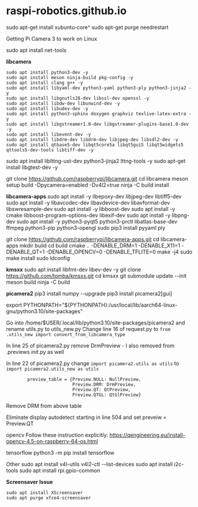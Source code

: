 # raspi-robotics.github.io

sudo apt-get install xubuntu-core^
sudo apt-get purge needrestart



Getting Pi Camera 3 to work on Linux

sudo apt install net-tools

**libcamera**

    sudo apt install python3-dev -y
    sudo apt install meson ninja-build pkg-config -y
    sudo apt install clang g++ -y
    sudo apt install libyaml-dev python3-yaml python3-ply python3-jinja2 -y
    sudo apt install libgnutls28-dev libssl-dev openssl -y
    sudo apt install libdw-dev libunwind-dev -y
    sudo apt install libudev-dev -y
    sudo apt install python3-sphinx doxygen graphviz texlive-latex-extra -y
    sudo apt install libgstreamer1.0-dev libgstreamer-plugins-base1.0-dev -y
    sudo apt install libevent-dev -y
    sudo apt install libdrm-dev libdrm-dev libjpeg-dev libsdl2-dev -y
    sudo apt install qtbase5-dev libqt5core5a libqt5gui5 libqt5widgets5 qttools5-dev-tools libtiff-dev -y
sudo apt install liblttng-ust-dev python3-jinja2 lttng-tools -y
sudo apt-get install libgtest-dev -y

git clone https://github.com/raspberrypi/libcamera.git
cd libcamera
meson setup build -Dpycamera=enabled -Dv4l2=true
ninja -C build install



**libcamera-apps**
sudo apt install -y libepoxy-dev libjpeg-dev libtiff5-dev
sudo apt install -y libavcodec-dev libavdevice-dev libavformat-dev libswresample-dev
sudo apt install -y libboost-dev
sudo apt install -y cmake libboost-program-options-dev libexif-dev
sudo apt install -y libpng-dev
sudo apt install -y python3-pyqt5 python3-prctl libatlas-base-dev ffmpeg python3-pip python3-opengl
sudo pip3 install pyyaml ply

git clone https://github.com/raspberrypi/libcamera-apps.git
cd libcamera-apps
mkdir build
cd build
cmake .. -DENABLE_DRM=1 -DENABLE_X11=1 -DENABLE_QT=1 -DENABLE_OPENCV=0 -DENABLE_TFLITE=0
make -j4
sudo make install
sudo ldconfig

**kmsxx**
sudo apt install libfmt-dev libev-dev -y
git clone https://github.com/tomba/kmsxx.git
cd kmsxx 
git submodule update --init
meson build
ninja -C build


**picamera2**
pip3 install numpy --upgrade
pip3 install picamera2[gui]


export PYTHONPATH="${PYTHONPATH}:/usr/local/lib/aarch64-linux-gnu/python3.10/site-packages"

Go into /home/$USER/.local/lib/python3.10/site-packages/picamera2 and rename utils.py to utils_new.py
Change line 16 of request.py to `from .utils_new import convert_from_libcamera_type`

In line 25 of picamera2.py remove DrmPreview - I also removed from .previews _init_.py as well

In line 22 of picamera2.py change `import picamera2.utils as utils` to `import picamera2.utils_new as utils`

            preview_table = {Preview.NULL: NullPreview,
                             Preview.DRM: DrmPreview,
                             Preview.QT: QtPreview,
                             Preview.QTGL: QtGlPreview}
Remove DRM from above table

Eliminate display autodetect starting in line 504 and set preveiw = Preview.QT

opencv
Follow these instruction explicitly: https://qengineering.eu/install-opencv-4.5-on-raspberry-64-os.html 

tensorflow 
python3 -m pip install tensorflow


Other
sudo apt install v4l-utils
v4l2-ctl --list-devices
sudo apt install i2c-tools
sudo apt install rpi.gpio-common

**Screensaver Issue**

    sudo apt install XScreensaver
    sudo apt purge xfce4-screensaver